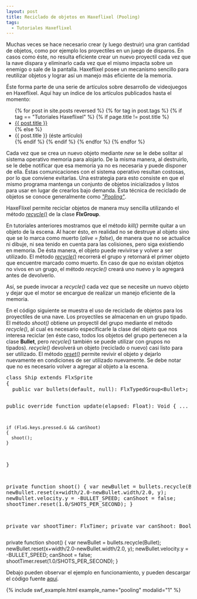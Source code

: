 ```yaml
---
layout: post
title: Reciclado de objetos en Haxeflixel (Pooling)
tags:
  - Tutoriales Haxeflixel
---
```


Muchas veces se hace necesario crear (y luego destruir) una gran cantidad de objetos, como por ejemplo los proyectiles en un juego de disparos. En casos como éste, no resulta eficiente crear un nuevo proyectil cada vez que la nave dispara y eliminarlo cada vez que el mismo impacta sobre un enemigo o sale de la pantalla. Haxeflixel posee un mecanismo sencillo para reutilizar objetos y lograr así un manejo más eficiente de la memoria.

Éste forma parte de una serie de artículos sobre desarrollo de videojuegos en Haxeflixel. Aquí hay un índice de los artículos publicados hasta el momento:

<ul>
{% for post in site.posts reversed %}
  {% for tag in post.tags %}
    {% if tag == "Tutoriales Haxeflixel" %}
      {% if page.title != post.title %}
        <li><a href="{{site.baseurl}}{{post.url}}">{{ post.title }}</a></li>
      {% else %}
        <li>{{ post.title }} (éste artículo)</li>
      {% endif %}
    {% endif %}
  {% endfor %}
{% endfor %}
</ul>

Cada vez que se crea un nuevo objeto mediante *new* se le debe solitar al sistema operativo memoria para alojarlo. De la misma manera, al destruirlo, se le debe notificar que esa memoria ya no es necesaria y puede disponer de ella. Éstas comunicaciones con el sistema operativo resultan costosas, por lo que conviene evitarlas. Una estrategia para esto consiste en que el mismo programa mantenga un conjunto de objetos inicializados y listos para usar en lugar de crearlos bajo demanda. Ésta técnica de reciclado de objetos se conoce generalmente como [*"Pooling"*](https://en.wikipedia.org/wiki/Object_pool_pattern).

HaxeFlixel permite reciclar objetos de manera muy sencilla utilizando el método [*recycle()*](http://api.haxeflixel.com/flixel/group/FlxTypedGroup.html#recycle) de la clase **FlxGroup**.

En tutoriales anteriores mostramos que el método *kill()* permite quitar a un objeto de la escena. Al hacer ésto, en realidad no se destruye al objeto sino que se lo marca como muerto (*alive = false*), de manera que no se actualice ni dibuje, ni sea tenido en cuenta para las colisiones, pero siga existiendo en memoria. De ésta manera, el objeto puede revivirse y volver a ser utilizado. El método [*recycle()*](http://api.haxeflixel.com/flixel/group/FlxTypedGroup.html#recycle) recorrerá el grupo y retornará el primer objeto que encuentre marcado como muerto. En caso de que no existan objetos no vivos en un grugo, el método *recycle()* creará uno nuevo y lo agregará antes de devolverlo.

Así, se puede invocar a *recycle()* cada vez que se necesite un nuevo objeto y dejar que el motor se encargue de realizar un manejo eficiente de la memoria.

En el código siguiente se muestra el uso de reciclado de objetos para los proyectiles de una nave. Los proyectiles se almacenan en un grupo tipado. El método *shoot()* obtiene un proyectil del grupo mediante el método *recycle()*, al cual es necesario especificarle la clase del objeto que nos interesa reciclar (en éste caso, todos los objetos del grupo pertenecen a la clase **Bullet**, pero *recycle()* también se puede utilizar con grupos no tipados). *recycle()* devolverá un objeto (reciclado o nuevo) casi listo para ser utilizado. El método [*reset()*](http://api.haxeflixel.com/flixel/FlxObject.html#reset) permite revivir el objeto y dejarlo nuevamente en condiciones de ser utilizado nuevamente. Se debe notar que no es necesario volver a agregar al objeto a la escena.




<div class="code_container">
<pre name="code" class="brush: haxe; toolbar: false; gutter: false;">
class Ship extends FlxSprite
{
  public var bullets(default, null): FlxTypedGroup&lt;Bullet&gt;;

  public override function update(elapsed: Float): Void
  {
    ...

    if (FlxG.keys.pressed.G && canShoot)
    {
      shoot();
    }
  }

  private function shoot()
  {
    var newBullet = bullets.recycle(Bullet);
    newBullet.reset(x+width/2.0-newBullet.width/2.0, y);
    newBullet.velocity.y = -BULLET_SPEED;
    canShoot = false;
    shootTimer.reset(1.0/SHOTS_PER_SECOND);
  }

  private var shootTimer: FlxTimer;
  private var canShoot: Bool;
  ...
}
	</pre>
</div>


private function shoot()
{
    var newBullet = bullets.recycle(Bullet);
    newBullet.reset(x+width/2.0-newBullet.width/2.0, y);
    newBullet.velocity.y = -BULLET_SPEED;
    canShoot = false;
    shootTimer.reset(1.0/SHOTS_PER_SECOND);
}
</pre>
</div>

Debajo pueden observar el ejemplo en funcionamiento, y pueden descargar el código fuente [aquí](https://github.com/pabab/pvj2-fichunl-code/blob/master/_zip/pooling.zip?raw=true).

{% include swf_example.html example_name="pooling" modalid="1" %}

<script>
  $(document).ready(function(){
    SyntaxHighlighter.all()
  });
</script>

